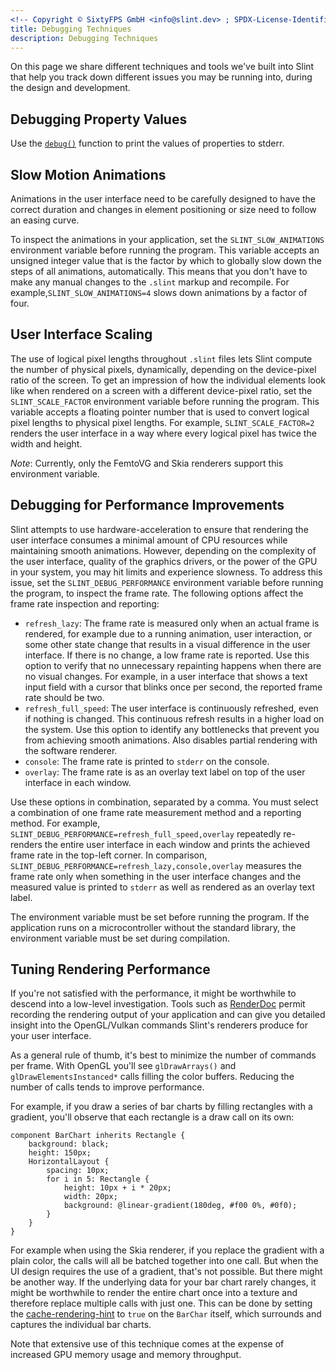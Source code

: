 ```yaml
---
<!-- Copyright © SixtyFPS GmbH <info@slint.dev> ; SPDX-License-Identifier: MIT -->
title: Debugging Techniques
description: Debugging Techniques
---
```


On this page we share different techniques and tools we've built into Slint that help you track down different issues you may be running into, during the design and development.

## Debugging Property Values

Use the [`debug()`](../language/builtins/functions.md#debug) function to print the values of properties to stderr.

## Slow Motion Animations

Animations in the user interface need to be carefully designed to have the correct duration and changes in element positioning or size need to follow an easing curve.

To inspect the animations in your application, set the `SLINT_SLOW_ANIMATIONS` environment variable before running the program. This variable accepts an unsigned integer value that is the factor by which to globally slow down the steps of all animations, automatically. This means that you don't have to make any manual changes to the `.slint` markup and recompile. For example,`SLINT_SLOW_ANIMATIONS=4` slows down animations by a factor of four.

## User Interface Scaling

The use of logical pixel lengths throughout `.slint` files lets Slint compute the number of physical pixels, dynamically, depending on the device-pixel ratio of the screen. To get an impression of how the individual elements look like when rendered on a screen with a different device-pixel ratio, set the `SLINT_SCALE_FACTOR` environment variable before running the program. This variable accepts a floating pointer number that is used to convert logical pixel lengths to physical pixel lengths. For example, `SLINT_SCALE_FACTOR=2` renders the user interface in a way where every logical pixel has twice the width and height.

_Note_: Currently, only the FemtoVG and Skia renderers support this environment variable.

## Debugging for Performance Improvements

Slint attempts to use hardware-acceleration to ensure that rendering the user interface consumes a minimal amount of CPU resources while maintaining smooth animations. However, depending on the complexity of the user interface, quality of the graphics drivers, or the power of the GPU in your system, you may hit limits and experience slowness. To address this
issue, set the `SLINT_DEBUG_PERFORMANCE` environment variable before running the program, to inspect the frame rate. The following options affect the frame rate inspection and reporting:

-   `refresh_lazy`: The frame rate is measured only when an actual frame is rendered, for example due to a running animation, user interaction, or some other state change that results in a visual difference in the user interface. If
there is no change, a low frame rate is reported. Use this option to verify that no unnecessary repainting happens when there are no visual changes. For example, in a user interface that shows a text input field with a cursor that blinks once per second, the reported frame rate should be two.
-   `refresh_full_speed`: The user interface is continuously refreshed, even if nothing is changed. This continuous refresh results in a higher load on the system. Use this option to identify any bottlenecks that prevent you from achieving smooth animations. Also disables partial rendering with the software renderer.
-   `console`: The frame rate is printed to `stderr` on the console.
-   `overlay`: The frame rate is as an overlay text label on top of the user interface in each window.

Use these options in combination, separated by a comma. You must select a combination of one frame rate measurement method and a reporting method. For example, `SLINT_DEBUG_PERFORMANCE=refresh_full_speed,overlay` repeatedly re-renders the entire user interface in each window and prints the achieved frame rate in the top-left corner. In comparison, `SLINT_DEBUG_PERFORMANCE=refresh_lazy,console,overlay` measures the frame rate only when something in the user interface changes and the measured value is printed to `stderr` as well as rendered as an overlay text label.

The environment variable must be set before running the program. If the application runs on a microcontroller without the standard library, the environment variable must be set during compilation.

## Tuning Rendering Performance

If you're not satisfied with the performance, it might be worthwhile to descend into a low-level investigation. Tools such as [RenderDoc](https://renderdoc.org) permit recording the rendering output
of your application and can give you detailed insight into the OpenGL/Vulkan commands Slint's renderers produce for your user interface.

As a general rule of thumb, it's best to minimize the number of commands per frame. With OpenGL you'll see `glDrawArrays()` and `glDrawElementsInstanced*` calls filling the color buffers. Reducing
the number of calls tends to improve performance.

For example, if you draw a series of bar charts by filling rectangles with a gradient, you'll observe that each rectangle is a draw call on its own:

```slint
component BarChart inherits Rectangle {
    background: black;
    height: 150px;
    HorizontalLayout {
        spacing: 10px;
        for i in 5: Rectangle {
            height: 10px + i * 20px;
            width: 20px;
            background: @linear-gradient(180deg, #f00 0%, #0f0);
        }
    }
}
```

For example when using the Skia renderer, if you replace the gradient with a plain color, the calls will all be batched together into one call. But when the
UI design requires the use of a gradient, that's not possible. But there might be another way. If the underlying data for your bar chart rarely changes, it
might be worthwhile to render the entire chart once into a texture and therefore replace multiple calls with just one. This can be done by setting the
[cache-rendering-hint](../language/builtins/elements.md#miscellaneous) to `true` on the `BarChar` itself, which surrounds and captures the individual bar charts.

Note that extensive use of this technique comes at the expense of increased GPU memory usage and memory throughput.

